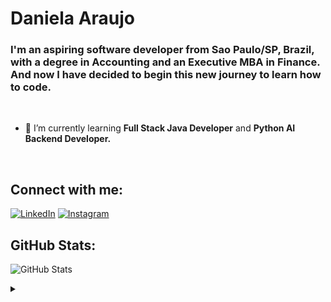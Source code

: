 <h1>Daniela Araujo</h1>

<h3>I'm an aspiring software developer from Sao Paulo/SP, Brazil, with a degree in Accounting and an Executive MBA in Finance. And now I have decided to begin this new journey to learn how to code.</h3>
<br>

- 🌱 I’m currently learning **Full Stack Java Developer** and **Python AI Backend Developer.**

<br>

## Connect with me:
[![LinkedIn](https://img.shields.io/badge/LinkedIn-C0C0C0?style=for-the-badge&logo=linkedin&logoColor=663399)](https://www.linkedin.com/in/danielascaraujo/)
[![Instagram](https://img.shields.io/badge/-Instagram-C0C0C0?style=for-the-badge&logo=instagram&logoColor=663399)](https://www.instagram.com/danielascaraujo/)
<br>

## GitHub Stats:
![GitHub Stats](https://github-readme-stats.vercel.app/api?username=danielascaraujo&theme=transparent&bg_color=C0C0C0&border_color=C0C0C0&show_icons=true&icon_color=00BFFF&title_color=663399&text_color=708090)
<br>

<details align="left">
  <summary></summary> 
 
  - Badges by <a href="https://shields.io/">shields.io</a><br>
  - GitHub Stats by <a href="https://github.com/anuraghazra/github-readme-stats">anuraghazra</a>
